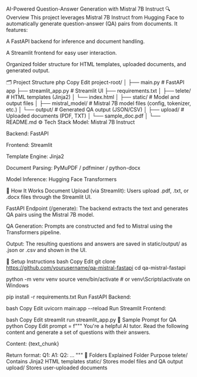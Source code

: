 AI-Powered Question-Answer Generation with Mistral 7B Instruct
🔍 Overview
This project leverages Mistral 7B Instruct from Hugging Face to automatically generate question-answer (QA) pairs from documents. It features:

A FastAPI backend for inference and document handling.

A Streamlit frontend for easy user interaction.

Organized folder structure for HTML templates, uploaded documents, and generated output.

🗂️ Project Structure
php
Copy
Edit
project-root/
│
├── main.py                  # FastAPI app
├── streamlit_app.py         # Streamlit UI
├── requirements.txt
│
├── telete/                  # HTML templates (Jinja2)
│   └── index.html
│
├── static/                  # Model and output files
│   ├── mistral_model/       # Mistral 7B model files (config, tokenizer, etc.)
│   └── output/              # Generated QA output (JSON/CSV)
│
├── upload/                  # Uploaded documents (PDF, TXT)
│   └── sample_doc.pdf
│
└── README.md
⚙️ Tech Stack
Model: Mistral 7B Instruct

Backend: FastAPI

Frontend: Streamlit

Template Engine: Jinja2

Document Parsing: PyMuPDF / pdfminer / python-docx

Model Inference: Hugging Face Transformers

🚀 How It Works
Document Upload (via Streamlit):
Users upload .pdf, .txt, or .docx files through the Streamlit UI.

FastAPI Endpoint (/generate):
The backend extracts the text and generates QA pairs using the Mistral 7B model.

QA Generation:
Prompts are constructed and fed to Mistral using the Transformers pipeline.

Output:
The resulting questions and answers are saved in static/output/ as .json or .csv and shown in the UI.

🔧 Setup Instructions
bash
Copy
Edit
git clone https://github.com/yourusername/qa-mistral-fastapi
cd qa-mistral-fastapi

python -m venv venv
source venv/bin/activate   # or venv\Scripts\activate on Windows

pip install -r requirements.txt
Run FastAPI Backend:

bash
Copy
Edit
uvicorn main:app --reload
Run Streamlit Frontend:

bash
Copy
Edit
streamlit run streamlit_app.py
🧠 Sample Prompt for QA
python
Copy
Edit
prompt = f"""
You're a helpful AI tutor. Read the following content and generate a set of questions with their answers.

Content:
{text_chunk}

Return format:
Q1: <question>
A1: <answer>
Q2: ...
"""
📂 Folders Explained
Folder	Purpose
telete/	Contains Jinja2 HTML templates
static/	Stores model files and QA output
upload/	Stores user-uploaded documents
